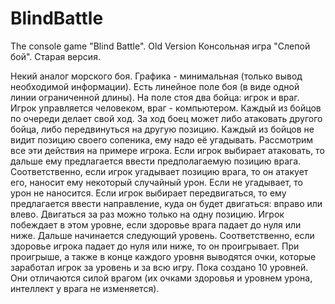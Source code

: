 # BlindBattle
The console game "Blind Battle". Old Version
Консольная игра "Слепой бой". Старая версия.

Некий аналог морского боя. Графика - минимальная (только вывод необходимой информации).
Есть линейное поле боя (в виде одной линии ограниченной длины). На поле стоя два бойца: игрок и враг. 
Игрок управляется человеком, враг - компьютером. Каждый из бойцов по очереди делает свой ход. 
За ход боец может либо атаковать другого бойца, либо передвинуться на другую позицию. 
Каждый из бойцов не видит позицию своего сопеника, ему надо её угадывать. Рассмотрим все эти действия на примере игрока.
Если игрок выбирает атаковать, то дальше ему предлагается ввести предполагаемую позицию врага. Соответственно, 
если игрок угадывает позицию врага, то он атакует его, наносит ему некоторый случайный урон. Если не угадывает, 
то урон не наносится.
Если игрок выбирает передвигаться, то ему предлагается ввести направление, куда он будет двигаться: вправо или влево. 
Двигаться за раз можно только на одну позицию.
Игрок побеждает в этом уровне, если здоровье врага падает до нуля или ниже. Дальше начинается следующий уровень.
Соответственно, если здоровье игрока падает до нуля или ниже, то он проигрывает. При проигрыше, а также в конце каждого уровня
выводятся очки, которые заработал игрок за уровень и за всю игру.
Пока создано 10 уровней. Они отличаются силой врагом (их очками здоровья и уровнем урона, интеллект у врага не изменяется).

